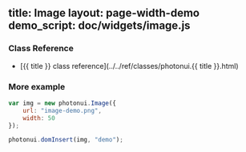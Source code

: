 title: Image
layout: page-width-demo
demo_script: doc/widgets/image.js
---

### Class Reference

* [{{ title }} class reference](../../ref/classes/photonui.{{ title }}.html)


### More example

```javascript
var img = new photonui.Image({
    url: "image-demo.png",
    width: 50
});

photonui.domInsert(img, "demo");
```


